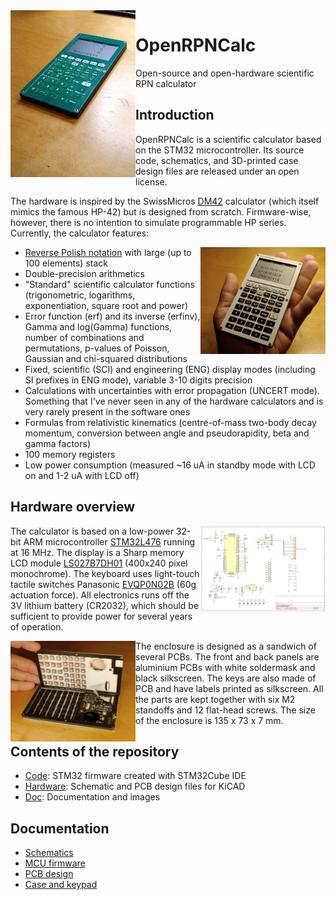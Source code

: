 <img src="https://github.com/apoluekt/OpenRPNCalc/blob/rev2/Doc/images/photo_calc_iso.jpg?raw=true" width="200" align="left">

# OpenRPNCalc
Open-source and open-hardware scientific RPN calculator

## Introduction

OpenRPNCalc is a scientific calculator based on the STM32 microcontroller. Its source code, schematics, and 3D-printed case design files are released under an open license. 

The hardware is inspired by the SwissMicros [DM42](https://www.swissmicros.com/product/dm42) calculator (which itself mimics the famous HP-42) but is designed from scratch. Firmware-wise, however, there is no intention to simulate programmable HP series. Currently, the calculator features: 

<img src="https://github.com/apoluekt/OpenRPNCalc/blob/rev3/Doc/images/photo_front.jpg?raw=true" width="200" align="right">

  * [Reverse Polish notation](https://www.hpmuseum.org/rpn.htm) with large (up to 100 elements) stack
  * Double-precision arithmetics
  * "Standard" scientific calculator functions (trigonometric, logarithms, exponentiation, square root and power)
  * Error function (erf) and its inverse (erfinv), Gamma and log(Gamma) functions, number of combinations and permutations, p-values of Poisson, Gaussian and chi-squared distributions
  * Fixed, scientific (SCI) and engineering (ENG) display modes (including SI prefixes in ENG mode), variable 3-10 digits precision
  * Calculations with uncertainties with error propagation (UNCERT mode). Something that I've never seen in any of the hardware calculators and is very rarely present in the software ones
  * Formulas from relativistic kinematics (centre-of-mass two-body decay momentum, conversion between angle and pseudorapidity, beta and gamma factors)
  * 100 memory registers
  * Low power consumption (measured ~16 uA in standby mode with LCD on and 1-2 uA with LCD off)

## Hardware overview

<img src="https://github.com/apoluekt/OpenRPNCalc/blob/rev3/Doc/images/mcu_schematic.png" width="200" align="right">

The calculator is based on a low-power 32-bit ARM microcontroller [STM32L476](https://www.st.com/en/microcontrollers-microprocessors/stm32l476rg.html) running at 16 MHz. The display is a Sharp memory LCD module [LS027B7DH01](https://www.sharpsde.com/products/displays/model/LS027B7DH01/) (400x240 pixel monochrome). The keyboard uses light-touch tactile switches Panasonic [EVQP0N02B](https://www3.panasonic.biz/ac/e/search_num/index.jsp?c=detail%E2%88%82no=EVQP0N02B) (60g actuation force). All electronics runs off the 3V lithium battery (CR2032), which should be sufficient to provide power for several years of operation. 

<img src="https://github.com/apoluekt/OpenRPNCalc/blob/rev2/Doc/images/photo_open.jpg?raw=true" width="200" align="left">

The enclosure is designed as a sandwich of several PCBs. The front and back panels are aluminium PCBs with white soldermask and black silkscreen. The keys are also made of PCB and have labels printed as silkscreen. All the parts are kept together with six M2 standoffs and 12 flat-head screws. The size of the enclosure is 135 x 73 x 7 mm. 

## Contents of the repository

   * [Code](https://github.com/apoluekt/OpenRPNCalc/tree/rev3/Code): STM32 firmware created with STM32Cube IDE
   * [Hardware](https://github.com/apoluekt/OpenRPNCalc/tree/rev3/Hardware/): Schematic and PCB design files for KiCAD
   * [Doc](https://github.com/apoluekt/OpenRPNCalc/tree/rev3/Doc): Documentation and images 

## Documentation

   * [Schematics](https://github.com/apoluekt/OpenRPNCalc/blob/rev2/Doc/schematics.md)
   * [MCU firmware](https://github.com/apoluekt/OpenRPNCalc/blob/main/Code/README.md)
   * [PCB design](https://github.com/apoluekt/OpenRPNCalc/blob/rev2/Doc/pcb_design.md)
   * [Case and keypad](https://github.com/apoluekt/OpenRPNCalc/blob/rev2/Doc/case_design.md)
